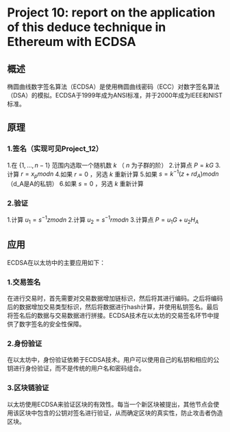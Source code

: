 # Project 10: report on the application of this deduce technique in Ethereum with ECDSA

## 概述

椭圆曲线数字签名算法（ECDSA）是使用椭圆曲线密码（ECC）对数字签名算法（DSA）的模拟。ECDSA于1999年成为ANSI标准，并于2000年成为IEEE和NIST标准。

## 原理

### 1.签名（实现可见Project_12）

1.在 $\{1,\ldots,n-1\}$ 范围内选取一个随机数 $k$ （ $n$ 为子群的阶）
2.计算点 $P=kG$ 
3.计算 $r=x_p mod n$ 
4.如果 $r=0$ ，另选 $k$ 重新计算
5.如果 $s=k^{-1}(z+rd_A)mod n$ （d_A是A的私钥）
6.如果 $s=0$ ，另选 $k$ 重新计算

### 2.验证

1.计算 $u_1=s^{-1}z mod n$ 
2.计算 $u_2=s^{-1}r mod n$ 
3.计算点 $P=u_1G+u_2H_A$ 

## 应用

ECDSA在以太坊中的主要应用如下：

### 1.交易签名

在进行交易时，首先需要对交易数据增加链标识，然后将其进行编码。之后将编码后的数据增加交易类型标识，然后将数据进行hash计算，并使用私钥签名。最后将签名后的数据与交易数据进行拼接。ECDSA技术在以太坊的交易签名环节中提供了数字签名的安全性保障。

### 2.身份验证

在以太坊中，身份验证依赖于ECDSA技术。用户可以使用自己的私钥和相应的公钥进行身份验证，而不是传统的用户名和密码组合。

### 3.区块链验证

以太坊使用ECDSA来验证区块的有效性。每当一个新区块被提出，其他节点会使用该区块中包含的公钥对签名进行验证，从而确定区块的真实性，防止攻击者伪造区块。








